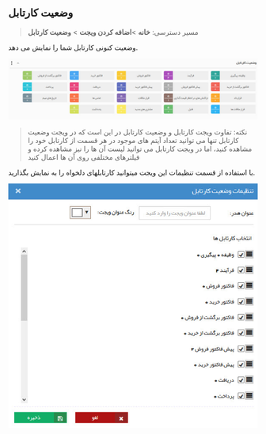 ﻿## وضعیت کارتابل 

>  مسیر دسترسی:  **خانه** >**اضافه کردن ویجت** > **وضعیت کارتابل** 

وضعیت کنونی کارتابل شما را نمایش می دهد.

![](Cardtablecondition.jpg)

> نکته: تفاوت ویجت کارتابل و وضعیت کارتابل در این است که در ویجت وضعیت کارتابل تنها می توانید تعداد آیتم های موجود در هر قسمت از کارتابل خود را مشاهده کنید، اما در ویجت کارتابل می توانید لیست آن ها را نیز مشاهده کرده و فیلترهای مختلفی روی آن ها اعمال کنید

با استفاده از قسمت تنظیمات این ویجت میتوانید کارتابلهای دلخواه را به نمایش بگذارید.

![](Cardtablecondition2.jpg)

